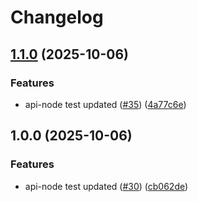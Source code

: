 # Changelog

## [1.1.0](https://github.com/baloksubodh59-max/capstone/compare/services/node/api-node@1.0.0...services/node/api-node@1.1.0) (2025-10-06)


### Features

* api-node test updated ([#35](https://github.com/baloksubodh59-max/capstone/issues/35)) ([4a77c6e](https://github.com/baloksubodh59-max/capstone/commit/4a77c6ee93f486026eb79f00459ae5a7a1e5e7fc))

## 1.0.0 (2025-10-06)


### Features

* api-node test updated ([#30](https://github.com/baloksubodh59-max/capstone/issues/30)) ([cb062de](https://github.com/baloksubodh59-max/capstone/commit/cb062def6895719dc7f52305079efecb38f1724c))

